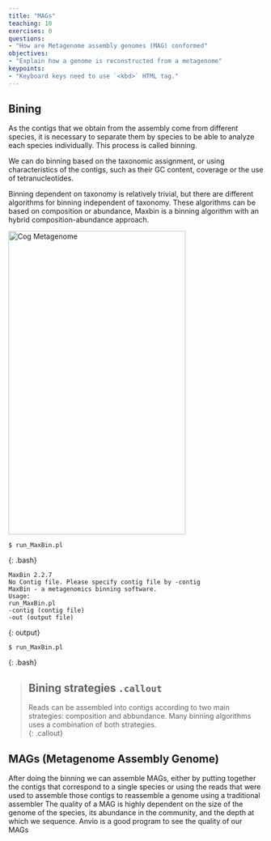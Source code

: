 ```yaml
---
title: "MAGs"
teaching: 10
exercises: 0
questions:
- "How are Metagenome assembly genomes (MAG) conformed"
objectives:
- "Explain how a genome is reconstructed from a metagenome"
keypoints:
- "Keyboard keys need to use `<kbd>` HTML tag."
---
```

## Bining 
As the contigs that we obtain from the assembly come from different species, 
it is necessary to separate them by species to be able to analyze each species 
individually. This process is called binning.  

We can do binning based on the taxonomic assignment, or using characteristics 
of the contigs, such as their GC content, coverage or the use of tetranucleotides.

Binning dependent on taxonomy is relatively trivial, but there are different algorithms 
for binning independent of taxonomy. These algorithms can be based on composition or abundance,
Maxbin is a binning algorithm with an hybrid composition-abundance approach.  


<a href="{{ page.root }}/fig/Binning(47).png">
  <img src="{{ page.root }}/fig/Binning(47).png" width="350" height="600" alt="Cog Metagenome" />
</a>

~~~
$ run_MaxBin.pl 
~~~
{: .bash}
~~~
MaxBin 2.2.7                                                                                           
No Contig file. Please specify contig file by -contig                                                  
MaxBin - a metagenomics binning software.                                                              
Usage:                                                                                                   
run_MaxBin.pl                                                                                             
-contig (contig file)                                                                                   
-out (output file)                                                                                                               
~~~
{: output}


~~~
$ run_MaxBin.pl 
~~~
{: .bash}

> ## Bining strategies `.callout`
>
> Reads can be assembled into contigs according to two main strategies: composition and abbundance.
> Many binning algorithms uses a combination of both strategies.  
{: .callout}

## MAGs (Metagenome Assembly Genome)  
After doing the binning we can assemble MAGs, either by putting together the contigs 
that correspond to a single species or using the reads that were used to assemble 
those contigs to reassemble a genome using a traditional assembler
The quality of a MAG is highly dependent on the size of the genome of the species, 
its abundance in the community, and the depth at which we sequence. Anvio is a good program to see the quality of our MAGs


 

